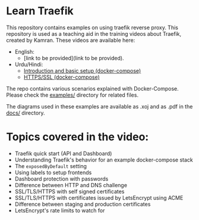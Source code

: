 # Learn Traefik
This repository contains examples on using traefik reverse proxy. This repository is used as a teaching aid in the training videos about Traefik, created by Kamran. These videos are available here:

* English:
    * [link to be provided](link to be provided). 
* Urdu/Hindi: 
    * [Introduction and basic setup (docker-compose)](https://youtu.be/CakHQs-GRJs) 
    * [HTTPS/SSL (docker-compose)](https://youtu.be/hwqsosJJ5S0)

The repo contains various scenarios explained with Docker-Compose. Please check the [examples/](examples/) directory for related files.

The diagrams used in these examples are available as .xoj and as .pdf in the [docs/](docs/) directory.

# Topics covered in the video:
* Traefik quick start (API and Dashboard)
* Understanding Traefik's behavior for an example docker-compose stack
* The `exposedByDefault` setting
* Using labels to setup frontends
* Dashboard protection with passwords
* Difference between HTTP and DNS challenge
* SSL/TLS/HTTPS with self signed certificates
* SSL/TLS/HTTPS with certificates issued by LetsEncrypt using ACME
* Difference between staging and production certificates
* LetsEncrypt's rate limits to watch for

